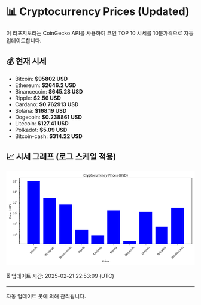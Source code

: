 
# 📊 Cryptocurrency Prices (Updated)

이 리포지토리는 CoinGecko API를 사용하여 코인 TOP 10 시세를 10분가격으로 자동 업데이트합니다.

## 💰 현재 시세
- Bitcoin: **$95802 USD**
- Ethereum: **$2646.2 USD**
- Binancecoin: **$645.28 USD**
- Ripple: **$2.56 USD**
- Cardano: **$0.762913 USD**
- Solana: **$168.19 USD**
- Dogecoin: **$0.238861 USD**
- Litecoin: **$127.41 USD**
- Polkadot: **$5.09 USD**
- Bitcoin-cash: **$314.22 USD**

## 📈 시세 그래프 (로그 스케일 적용)
![Crypto Prices](crypto_prices.png)

⏳ 업데이트 시간: 2025-02-21 22:53:09 (UTC)

---
자동 업데이트 봇에 의해 관리됩니다.

